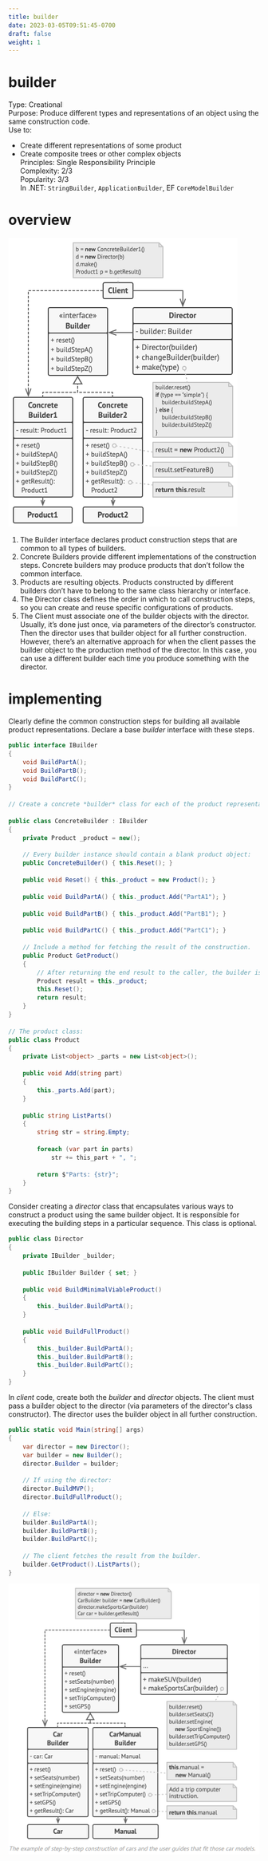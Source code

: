 ```yaml
---
title: builder
date: 2023-03-05T09:51:45-0700
draft: false
weight: 1
---
```


# builder
Type: Creational  
Purpose: Produce different types and representations of an object using the same construction code.  
Use to:
- Create different representations of some product
- Create composite trees or other complex objects  
Principles: Single Responsibility Principle  
Complexity: 2/3  
Popularity: 3/3  
In .NET: `StringBuilder`, `ApplicationBuilder`, EF `CoreModelBuilder`  

# overview
![Structure of the Builder design pattern](./Creational_Builder-image1.png)

1.  The Builder interface declares product construction steps that are common to all types of builders.
2.  Concrete Builders provide different implementations of the construction steps. Concrete builders may produce products that don’t follow the common interface.
3.  Products are resulting objects. Products constructed by different builders don’t have to belong to the same class hierarchy or interface.
4.  The Director class defines the order in which to call construction steps, so you can create and reuse specific configurations of products.
5.  The Client must associate one of the builder objects with the director. Usually, it’s done just once, via parameters of the director’s constructor. Then the director uses that builder object for all further construction. However, there’s an alternative approach for when the client passes the builder object to the production method of the director. In this case, you can use a different builder each time you produce something with the director.

# implementing
Clearly define the common construction steps for building all available product representations. Declare a base *builder* interface with these steps.
```cs
public interface IBuilder
{
    void BuildPartA();
    void BuildPartB();
    void BuildPartC();
}

// Create a concrete *builder* class for each of the product representations and implement their constructions steps.

public class ConcreteBuilder : IBuilder
{
    private Product _product = new();

    // Every builder instance should contain a blank product object:
    public ConcreteBuilder() { this.Reset(); }

    public void Reset() { this._product = new Product(); }

    public void BuildPartA() { this._product.Add("PartA1"); }

    public void BuildPartB() { this._product.Add("PartB1"); }

    public void BuildPartC() { this._product.Add("PartC1"); }

    // Include a method for fetching the result of the construction.
    public Product GetProduct()
    {
        // After returning the end result to the caller, the builder is expected to be ready to start building another product.
        Product result = this._product;
        this.Reset();
        return result;
    }
}

// The product class:
public class Product
{
    private List<object> _parts = new List<object>();

    public void Add(string part)
    {
        this._parts.Add(part);
    }

    public string ListParts()
    {
        string str = string.Empty;

        foreach (var part in parts)
            str += this_part + ", ";

        return $"Parts: {str}";
    }
}
```
Consider creating a *director* class that encapsulates various ways to construct a product using the same builder object. It is responsible for executing the building steps in a particular sequence. This class is optional.
```cs
public class Director
{
    private IBuilder _builder;

    public IBuilder Builder { set; }

    public void BuildMinimalViableProduct()
    {
        this._builder.BuildPartA();
    }

    public void BuildFullProduct()
    {
        this._builder.BuildPartA();
        this._builder.BuildPartB();
        this._builder.BuildPartC();
    }
}
```

In *client* code, create both the *builder* and *director* objects. The client must pass a builder object to the director (via parameters of the director's class constructor). The director uses the builder object in all further construction.
```cs
public static void Main(string[] args)
{
    var director = new Director();
    var builder = new Builder();
    director.Builder = builder;

    // If using the director:
    director.BuildMVP();
    director.BuildFullProduct();

    // Else:
    builder.BuildPartA();
    builder.BuildPartB();
    builder.BuildPartC();

    // The client fetches the result from the builder.
    builder.GetProduct().ListParts();
}
```
![A diagram depicting an example implementation of the builder pattern](./Creational_Builder-image2.png)
